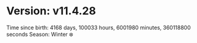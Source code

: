 # Version: v11.4.28
Time since birth: 4168 days, 100033 hours, 6001980 minutes, 360118800 seconds
Season: Winter ❄️

